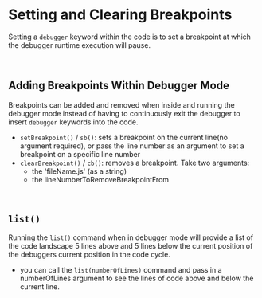 # Setting and Clearing Breakpoints

Setting a `debugger` keyword within the code is to set a breakpoint at which the debugger runtime execution will pause.

<br>

## Adding Breakpoints Within Debugger Mode

Breakpoints can be added and removed when inside and running the debugger mode instead of having to continuously exit the debugger to insert `debugger` keywords into the code.

- `setBreakpoint()` / `sb()`: sets a breakpoint on the current line(no argument required), or pass the line number as an argument to set a breakpoint on a specific line number
- `clearBreakpoint()` / `cb()`: removes a breakpoint. Take two arguments: 
  - the 'fileName.js' (as a string)
  - the lineNumberToRemoveBreakpointFrom


<br>

## `list()`

Running the `list()` command when in debugger mode will provide a list of the code landscape 5 lines above and 5 lines below the current position of the debuggers current position in the code cycle.

- you can call the `list(numberOfLines)` command and pass in a numberOfLines argument to see the lines of code above and below the current line.